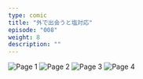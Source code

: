 ```yaml
---
type: comic
title: "外で出会うと塩対応"
episode: "008"
weight: 8
description: ""
---
```


![Page 1](name-1.jpg)
![Page 2](name-2.jpg)
![Page 3](name-3.jpg)
![Page 4](name-4.jpg)

